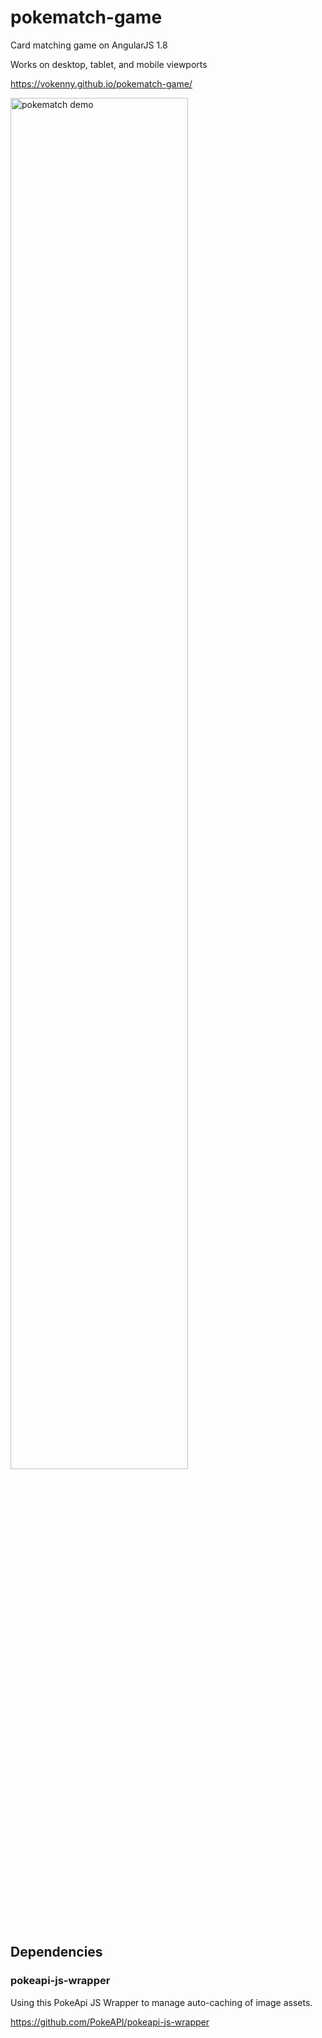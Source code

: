 # pokematch-game

Card matching game on AngularJS 1.8

Works on desktop, tablet, and mobile viewports

https://vokenny.github.io/pokematch-game/

<img src="./src/assets/pokematch-demo.gif" alt="pokematch demo" width="75%" height="auto">

## Dependencies

### pokeapi-js-wrapper

Using this PokeApi JS Wrapper to manage auto-caching of image assets.

https://github.com/PokeAPI/pokeapi-js-wrapper
